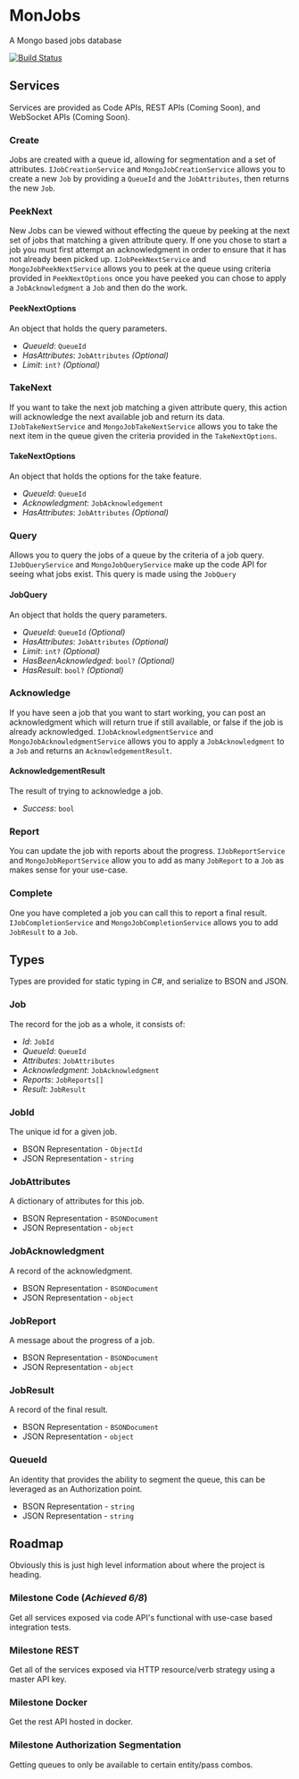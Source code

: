 # MonJobs
A Mongo based jobs database

[![Build Status](https://travis-ci.org/G3N7/MonJobs.svg?branch=master)](https://travis-ci.org/G3N7/MonJobs)

## Services
Services are provided as Code APIs, REST APIs (Coming Soon), and WebSocket APIs (Coming Soon).

### Create
Jobs are created with a queue id, allowing for segmentation and a set of attributes.
`IJobCreationService` and `MongoJobCreationService` allows you to create a new `Job` by providing a `QueueId` and the `JobAttributes`, then returns the new `Job`.

### PeekNext
New Jobs can be viewed without effecting the queue by peeking at the next set of jobs that matching a given attribute query.  If one you chose to start a job you must first attempt an acknowledgment in order to ensure that it has not already been picked up.
`IJobPeekNextService` and `MongoJobPeekNextService` allows you to peek at the queue using criteria provided in `PeekNextOptions` once you have peeked you can chose to apply a `JobAcknowledgment` a `Job` and then do the work.

#### PeekNextOptions
An object that holds the query parameters.

* *QueueId*: `QueueId`
* *HasAttributes*: `JobAttributes` _(Optional)_
* *Limit*: `int?` _(Optional)_

### TakeNext
If you want to take the next job matching a given attribute query, this action will acknowledge the next available job and return its data.
`IJobTakeNextService` and `MongoJobTakeNextService` allows you to take the next item in the queue given the criteria provided in the `TakeNextOptions`.

#### TakeNextOptions
An object that holds the options for the take feature.

* *QueueId*: `QueueId`
* *Acknowledgment*: `JobAcknowledgement`
* *HasAttributes*: `JobAttributes` _(Optional)_

### Query
Allows you to query the jobs of a queue by the criteria of a job query.
`IJobQueryService` and `MongoJobQueryService` make up the code API for seeing what jobs exist.  This query is made using the `JobQuery`

#### JobQuery
An object that holds the query parameters.

* *QueueId*: `QueueId` _(Optional)_
* *HasAttributes*: `JobAttributes` _(Optional)_
* *Limit*: `int?` _(Optional)_
* *HasBeenAcknowledged*: `bool?` _(Optional)_
* *HasResult*: `bool?` _(Optional)_

### Acknowledge
If you have seen a job that you want to start working, you can post an acknowledgment which will return true if still available, or false if the job is already acknowledged.
`IJobAcknowledgmentService` and `MongoJobAcknowledgmentService` allows you to apply a `JobAcknowledgment` to a `Job` and returns an `AcknowledgementResult`.

#### AcknowledgementResult
The result of trying to acknowledge a job.
* *Success*: `bool`

### Report
You can update the job with reports about the progress.
`IJobReportService` and `MongoJobReportService` allow you to add as many `JobReport` to a `Job` as makes sense for your use-case.

### Complete
One you have completed a job you can call this to report a final result.
`IJobCompletionService` and `MongoJobCompletionService` allows you to add `JobResult` to a `Job`.

## Types
Types are provided for static typing in _C#_, and serialize to BSON and JSON.

### Job
The record for the job as a whole, it consists of:
* *Id*: `JobId`
* *QueueId*: `QueueId`
* *Attributes*: `JobAttributes`
* *Acknowledgment*: `JobAcknowledgment`
* *Reports*: `JobReports[]`
* *Result*: `JobResult`

### JobId
The unique id for a given job.
* BSON Representation - `ObjectId`
* JSON Representation - `string`

### JobAttributes
A dictionary of attributes for this job.
* BSON Representation - `BSONDocument`
* JSON Representation - `object`

### JobAcknowledgment
A record of the acknowledgment.
* BSON Representation - `BSONDocument`
* JSON Representation - `object`

### JobReport
A message about the progress of a job.
* BSON Representation - `BSONDocument`
* JSON Representation - `object`

### JobResult
A record of the final result.
* BSON Representation - `BSONDocument`
* JSON Representation - `object`

### QueueId
An identity that provides the ability to segment the queue, this can be leveraged as an Authorization point.
* BSON Representation - `string`
* JSON Representation - `string`

## Roadmap
Obviously this is just high level information about where the project is heading.

### Milestone Code (*Achieved 6/8*)
Get all services exposed via code API's functional with use-case based integration tests.

### Milestone REST
Get all of the services exposed via HTTP resource/verb strategy using a master API key.

### Milestone Docker
Get the rest API hosted in docker.

### Milestone Authorization Segmentation
Getting queues to only be available to certain entity/pass combos.